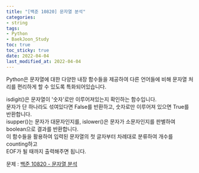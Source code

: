 ```yaml
---
title: "[백준 10820] 문자열 분석"
categories: 
- string
tags:
- Python
- BaekJoon_Study
toc: true
toc_sticky: true
date: 2022-04-04
last_modified_at: 2022-04-04
---
```


Python은 문자열에 대한 다양한 내장 함수들을 제공하여 다른 언어들에 비해 문자열 처리를 편리하게 할 수 있도록 특화되어있습니다.

isdigit()은 문자열이 '숫자'로만 이루어져있는지 확인하는 함수입니다.  
문자가 단 하나라도 섞여있다면 False를 반환하고, 숫자로만 이루어져 있으면 True를 반환합니다.  
isupper()는 문자가 대문자인지를, islower()은 문자가 소문자인지를 판별하여 boolean으로 결과를 반환합니다.  
이 함수들을 활용하여 입력된 문자열의 첫 글자부터 차례대로 분류하여 개수를 counting하고   
EOF가 될 때까지 출력해주면 됩니다.  

문제 : [백준 10820 - 문자열 분석](https://www.acmicpc.net/problem/10820)

<script src="https://gist.github.com/Ryumaker/0b6235761780a24551106f1610812097.js"></script>



